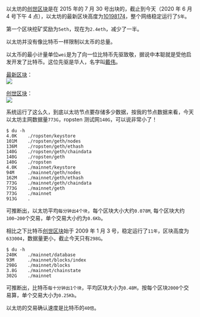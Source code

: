 [//title]: (你所不知道的区块链冷知识)
[//englishtitle]: (blockchain-knowledge-you-dont-konw)
[//category]: (blockchain,ethereum,bitcoin)
[//tags]: (区块链,blockchain,出块时间,tps,区块高度,以太坊,比特币,ethereum,bitcoin)
[//createtime]: (20200604)
[//updatetime]: (20200604)

以太坊的[创世区块](https://etherscan.io/block/0)是在 2015 年的 7 月 30 号出块的，截止到今天（2020 年 6 月 4 号下午 4 点），以太坊的最新区块高度为[10198174](https://etherscan.io/block/10198174)，整个网络稳定运行了`5年`。

第一个区块挖矿奖励为`5eth`，现在为`2.4eth`，减少了一半。

以太坊并没有像比特币一样限制以太币的总量。

以太币的最小计量单位`wei`是为了向一位比特币先驱致敬，据说中本聪就是受他启发开发了比特币。这位先驱是华人，名字叫[戴伟](https://www.chainnews.com/articles/114061331848.htm)。

[最新区块](https://etherscan.io/block/10198174)：  
![](https://cdn.liushiming.cn/img/20200604162356.png)

[创世区块](https://etherscan.io/block/0)：  
![](https://cdn.liushiming.cn/img/20200604162641.png)

系统运行了这么久，到底以太坊节点要存储多少数据，按我的节点数据来看，今天以太坊主网数据量`773G`，ropsten 测试网`140G`，可以说非常小了！

```text
$ du -h
4.0K    ./ropsten/keystore
101M    ./ropsten/geth/nodes
136M    ./ropsten/geth/ethash
140G    ./ropsten/geth/chaindata
140G    ./ropsten/geth
140G    ./ropsten
4.0K    ./mainnet/keystore
94M     ./mainnet/geth/nodes
162M    ./mainnet/geth/ethash
773G    ./mainnet/geth/chaindata
773G    ./mainnet/geth
773G    ./mainnet
913G    .
```

可推断出，以太坊平均`每分钟出4个块`，每个区块大小大约`0.078M`, 每个区块大约`100~200`个交易，单个交易大小约为`0.6Kb`。

相比之下比特币[创世区块](https://live.blockcypher.com/btc/block/00000000839a8e6886ab5951d76f411475428afc90947ee320161bbf18eb6048/)始于 2009 年 1 月 3 号，稳定运行了`11年`，区块高度为`633004`，数据量更小，截止今天只有`298G`。

```text
$ du -h
240K    ./mainnet/database
93M     ./mainnet/blocks/index
298G    ./mainnet/blocks
3.8G    ./mainnet/chainstate
302G    ./mainnet
```

可推断出，比特币`每十分钟出1个块`，平均区块大小为`0.48M`，按每个区块`2000`个交易算，单个交易大小为`0.25Kb`。

以太坊的交易确认速度是比特币的`40倍`。
